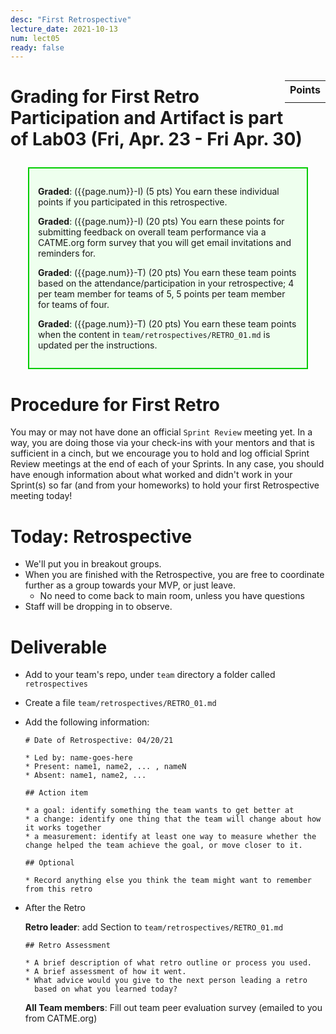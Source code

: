 ```yaml
---
desc: "First Retrospective"
lecture_date: 2021-10-13
num: lect05
ready: false
---
```


<style>
div.grade { margin: 2em; padding: 1em; border: 2px solid #0c0; background-color: #efe; }   
</style>

<div style="float:right; width: auto;">

<table style="margin-top:1em;">
<tr>
   <th>Points</th>
</tr>
<tr>
   <td class="pointCount"></td>
</tr>
</table>

</div>

# Grading for First Retro Participation and Artifact is part of **Lab03 (Fri, Apr. 23 - Fri Apr. 30)**

<div class="grade" markdown="1">

**Graded**: ({{page.num}}-I) (5 pts) You earn these individual points if you participated in this retrospective.

**Graded**: ({{page.num}}-I) (20 pts) You earn these points for submitting feedback on overall team performance via a CATME.org form survey that you will get email invitations and reminders for.

**Graded**: ({{page.num}}-T) (20 pts) You earn these team points based on the attendance/participation in your retrospective; 4 per team member for teams of 5,  5 points per team member for teams of four.

**Graded**: ({{page.num}}-T) (20 pts) You earn these team points when the content in `team/retrospectives/RETRO_01.md` is updated per the instructions.

</div>

# Procedure for First Retro

You may or may not have done an official `Sprint Review` meeting yet. In a way, you are doing those via your check-ins with your mentors and that is sufficient in a cinch, but we encourage you to hold and log official Sprint Review meetings at the end of each of your Sprints. In any case, you should have enough information about what worked and didn't work in your Sprint(s) so far (and from your homeworks) to hold your first Retrospective meeting today! 

# Today: Retrospective

* We'll put you in breakout groups.
* When you are finished with the Retrospective, you are free to coordinate further as a group towards your MVP, or just leave.
  * No need to come back to main room, unless you have questions 
* Staff will be dropping in to observe.

# Deliverable  

* Add to your team's repo, under `team` directory a folder called `retrospectives`
* Create a file `team/retrospectives/RETRO_01.md`


* Add the following information:

  ```
  # Date of Retrospective: 04/20/21

  * Led by: name-goes-here
  * Present: name1, name2, ... , nameN
  * Absent: name1, name2, ...

  ## Action item

  * a goal: identify something the team wants to get better at
  * a change: identify one thing that the team will change about how it works together
  * a measurement: identify at least one way to measure whether the change helped the team achieve the goal, or move closer to it.

  ## Optional

  * Record anything else you think the team might want to remember from this retro

  ```

 
* After the Retro
  
  **Retro leader**: add Section to `team/retrospectives/RETRO_01.md`
  
  ```
  ## Retro Assessment

  * A brief description of what retro outline or process you used.
  * A brief assessment of how it went.
  * What advice would you give to the next person leading a retro
    based on what you learned today?
  ```

 
  **All Team members**: Fill out team peer evaluation survey (emailed to you from CATME.org)






